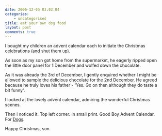 ```yaml
---
date: 2006-12-05 03:03:04
categories:
    - uncategorised
title: eat your own dog food
layout: post
comments: true
---
```

I bought my children an advent calendar each to initiate the Christmas
celebrations (and shut them up).

As soon as my son got home from the supermarket, he eagerly ripped open
the little door panel for 1 December and wolfed down the chocolate.

As it was already the 3rd of December, I gently enquired whether I might
be allowed to sample the delicious chocolate for the 2nd December. He
agreed because he truly loves his father - 'Yes. Go on then although
they do taste a bit funny'.

I looked at the lovely advent calendar, admiring the wonderful Christmas
scenes.

Then I noticed it. Top left corner. In small print. Good Boy Advent
Calendar. For [Dogs](http://www.ukpetsupplies.com/detail.aspx?ID=1775).

Happy Christmas, son.
